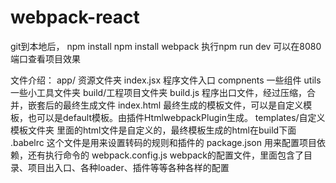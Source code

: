 # webpack-react

git到本地后，
npm install
npm install webpack 
执行npm run dev
可以在8080端口查看项目效果

文件介绍：
app/ 资源文件夹
     index.jsx 程序文件入口
     compnents 一些组件
     utils 一些小工具文件夹
build/工程项目文件夹
     build.js  程序出口文件，经过压缩，合并，嵌套后的最终生成文件
     index.html  最终生成的模板文件，可以是自定义模板，也可以是default模板。由插件HtmlwebpackPlugin生成。
templates/自定义模板文件夹
     里面的html文件是自定义的，最终模板生成的html在build下面
.babelrc 这个文件是用来设置转码的规则和插件的
package.json 用来配置项目依赖，还有执行命令的
webpack.config.js webpack的配置文件，里面包含了目录、项目出入口、各种loader、插件等等各种各样的配置


